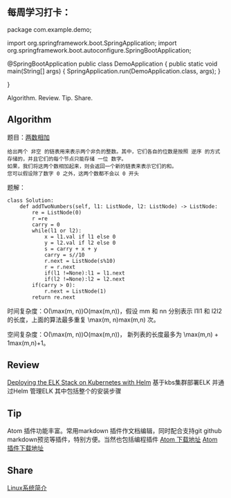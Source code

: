 ## 每周学习打卡：

package com.example.demo;

import org.springframework.boot.SpringApplication;
import org.springframework.boot.autoconfigure.SpringBootApplication;

@SpringBootApplication
public class DemoApplication {
	public static void main(String[] args) {
		SpringApplication.run(DemoApplication.class, args);
	}

}

Algorithm.
Review.
Tip.
Share.
## Algorithm
题目：[两数相加](https://leetcode-cn.com/problems/add-two-numbers/)
```
给出两个 非空 的链表用来表示两个非负的整数。其中，它们各自的位数是按照 逆序 的方式存储的，并且它们的每个节点只能存储 一位 数字。
如果，我们将这两个数相加起来，则会返回一个新的链表来表示它们的和。
您可以假设除了数字 0 之外，这两个数都不会以 0 开头
```
题解：
```
class Solution:
    def addTwoNumbers(self, l1: ListNode, l2: ListNode) -> ListNode:
        re = ListNode(0)
        r =re
        carry = 0
        while(l1 or l2):
            x = l1.val if l1 else 0
            y = l2.val if l2 else 0
            s = carry + x + y
            carry = s//10
            r.next = ListNode(s%10)
            r = r.next
            if(l1 !=None):l1 = l1.next
            if(l2 !=None):l2 = l2.next
        if(carry > 0):
            r.next = ListNode(1)
        return re.next
```
时间复杂度：O(\max(m, n))O(max(m,n))，假设 mm 和 nn 分别表示 l1l1 和 l2l2 的长度，上面的算法最多重复 \max(m, n)max(m,n) 次。

空间复杂度：O(\max(m, n))O(max(m,n))， 新列表的长度最多为 \max(m,n) + 1max(m,n)+1。

## Review
[Deploying the ELK Stack on Kubernetes with Helm](https://logz.io/blog/deploying-the-elk-stack-on-kubernetes-with-helm/)
基于kbs集群部署ELK 并通过Helm 管理ELK
其中包括整个的安装步骤

## Tip
Atom 插件功能丰富。常用markdown 插件作文档编辑，同时配合支持git github markdown预览等插件，特别方便。当然也包括编程插件
[Atom 下载地址](https://atom.io/)
[Atom 插件下载地址](https://atom.io/packages)

## Share
[Linux系统简介](http://c.biancheng.net/linux_tutorial/10/)
